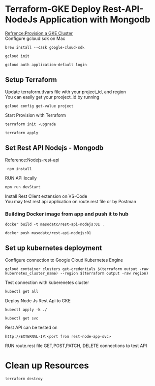 # Terraform-GKE Deploy Rest-API-NodeJs Application with Mongodb
[Refrence:Provision a GKE Cluster](https://learn.hashicorp.com/tutorials/terraform/gke)<br>
Configure gcloud sdk on Mac
```
brew install --cask google-cloud-sdk
```
```
gcloud init
```
```
gcloud auth application-default login
```
## Setup Terraform
Update terraform.tfvars file with your project_id, and region<br>
You can easily get your prooject_id by running<br>
```
gcloud config get-value project
```
Start Provision with Terraform
```
terraform init -upgrade
```
```
terraform apply
```
## Set Rest API Nodejs - Mongodb 
[Reference:Nodejs-rest-api](https://github.com/MasoudMoeini/Jenkins-Deploy-App-to-kubernetes/tree/node-rest-api)<br>
```
 npm install
 ```
 RUN API locally 
 ```
 npm run devStart
 ``` 
 Install Rest Client extension on VS-Code<br>
 You may test rest api application on route.rest file or by Postman<br>
### Building Docker image from app and push it to hub
```
docker build -t masodatc/rest-api-nodejs:01 .
```
```
docker push masodatc/rest-api-nodejs:01 
```
## Set up kubernetes deployment
Configure connection to Google Cloud Kubernetes Engine<br>
```
gcloud container clusters get-credentials $(terraform output -raw kubernetes_cluster_name) --region $(terraform output -raw region)
```
Test connection with kuberenetes cluster 
```
kubectl get all
```
Deploy Node Js Rest Api to GKE
```
kubectl apply -k ./
```
```
kubectl get svc
```
Rest API can be tested on 
```
http://EXTERNAL-IP:<port from rest-node-app-svc>
```
RUN route.rest file GET,POST,PATCH, DELETE connections to test API<br>
# Clean up Resources
```
terraform destroy
```
